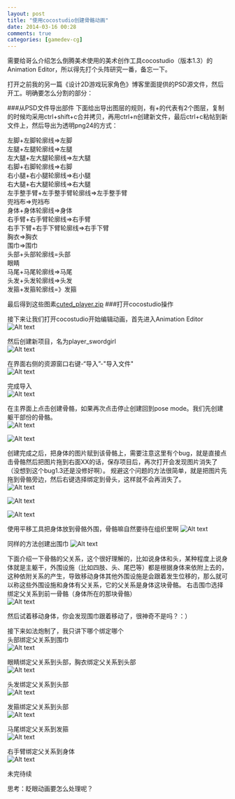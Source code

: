 ```yaml
---
layout: post
title: "使用cocostudio创建骨骼动画"
date: 2014-03-16 00:28
comments: true
categories: [gamedev-cg]
---
```


需要给哥么介绍怎么倒腾美术使用的美术创作工具cocostudio（版本1.3）的Animation Editor，所以得先打个头阵研究一番，备忘一下。

<!-- more -->

打开之前我的另一篇《设计2D游戏玩家角色》博客里面提供的PSD源文件，然后开工。明确要怎么分割的部分：<br>

###从PSD文件导出部件
下面给出导出图层的规则，有+的代表有2个图层，复制的时候均采用ctrl+shift+c合并拷贝，再用ctrl+n创建新文件，最后ctrl+c粘帖到新文件上，然后导出为透明png24的方式：

左脚+左脚轮廓线=>左脚<br>
左腿+左腿轮廓线=>左腿<br>
左大腿+左大腿轮廓线=>左大腿<br>
右脚+右脚轮廓线=>右脚<br>
右小腿+右小腿轮廓线=>右小腿<br>
右大腿+右大腿轮廓线=>右大腿<br>
左手整手臂+左手整手臂轮廓线=>左手整手臂<br>
兜裆布=>兜裆布<br>
身体+身体轮廓线=>身体<br>
右手臂+右手臂轮廓线=>右手臂<br>
右手下臂+右手下臂轮廓线=>右手下臂<br>
胸衣=>胸衣<br>
围巾=>围巾<br>
头部+头部轮廓线=头部<br>
眼睛<br>
马尾+马尾轮廓线=>马尾<br>
头发+头发轮廓线=>头发<br>
发箍+发箍轮廓线=》发箍<br>

最后得到这些图素<a href="http://pan.baidu.com/s/1bnzlv9X" target=_BLANK>cuted_player.zip</a>
###打开cocostudio操作

接下来让我们打开cocostudio开始编辑动画，首先进入Animation Editor<br>
![Alt text](/images/evoup/cocostudio_bone_animation/01.png)

然后创建新项目，名为player_swordgirl<br>
![Alt text](/images/evoup/cocostudio_bone_animation/02.png)

在界面右侧的资源窗口右键-“导入”-"导入文件"<br>
![Alt text](/images/evoup/cocostudio_bone_animation/03.png)

完成导入<br>
![Alt text](/images/evoup/cocostudio_bone_animation/04.png)

在主界面上点击创建骨骼，如果再次点击停止创建回到pose mode。我们先创建躯干部份的骨骼。<br>
![Alt text](/images/evoup/cocostudio_bone_animation/05.png)

![Alt text](/images/evoup/cocostudio_bone_animation/06.png)

创建完成之后，把身体的图片赋到该骨骼上，需要注意这里有个bug，就是直接点击骨骼然后把图片拖到右面XX的话，保存项目后，再次打开会发现图片消失了（没想到这个bug1.3还是没修好啊）。
规避这个问题的方法很简单，就是把图片先拖到骨骼旁边，然后右键选择绑定到骨头，这样就不会再消失了。<br>
![Alt text](/images/evoup/cocostudio_bone_animation/07.png)

![Alt text](/images/evoup/cocostudio_bone_animation/08.png)

![Alt text](/images/evoup/cocostudio_bone_animation/09.png)

使用平移工具把身体放到骨骼外围，骨骼嘛自然要待在组织里啊
![Alt text](/images/evoup/cocostudio_bone_animation/10.png)

同样的方法创建出围巾
![Alt text](/images/evoup/cocostudio_bone_animation/11.png)

下面介绍一下骨骼的父关系，这个很好理解的，比如说身体和头，某种程度上说身体就是主躯干，外围设施（比如四肢、头、尾巴等）都是根据身体来依附上去的，这种依附关系的产生，导致移动身体其他外围设施是会跟着发生位移的，那么就可以称这些外围设施和身体有父关系，它的父关系是身体这块骨骼。
右击围巾选择绑定父关系到前一骨骼（身体所在的那块骨骼）<br>
![Alt text](/images/evoup/cocostudio_bone_animation/12.png)

然后试着移动身体，你会发现围巾跟着移动了，很神奇不是吗？：）

接下来如法炮制了，我只讲下哪个绑定哪个<br>
头部绑定父关系到围巾<br>
![Alt text](/images/evoup/cocostudio_bone_animation/13.png)

眼睛绑定父关系到头部，胸衣绑定父关系到头部<br>
![Alt text](/images/evoup/cocostudio_bone_animation/14.png)

头发绑定父关系到头部<br>
![Alt text](/images/evoup/cocostudio_bone_animation/15.png)

发箍绑定父关系到头部<br>
![Alt text](/images/evoup/cocostudio_bone_animation/16.png)

马尾绑定父关系到发箍<br>
![Alt text](/images/evoup/cocostudio_bone_animation/17.png)

右手臂绑定父关系到身体<br>
![Alt text](/images/evoup/cocostudio_bone_animation/18.png)

未完待续

思考：眨眼动画要怎么处理呢？
